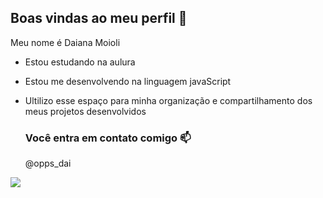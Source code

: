## Boas vindas ao meu perfil 🖤

Meu nome é Daiana Moioli 

- Estou estudando na aulura
- Estou me desenvolvendo na linguagem javaScript
- Ultilizo esse espaço para minha organização e compartilhamento dos meus projetos desenvolvidos

  ### Você entra em contato comigo 📫
  
  @opps_dai
  
 ![](https://tenor.com/bUHd1.gif)

